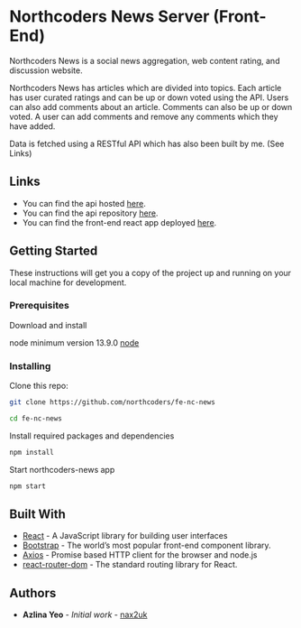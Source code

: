 # Northcoders News Server (Front-End)

Northcoders News is a social news aggregation, web content rating, and discussion website.

Northcoders News has articles which are divided into topics. 
Each article has user curated ratings and can be up or down voted using the API. 
Users can also add comments about an article. 
Comments can also be up or down voted. 
A user can add comments and remove any comments which they have added.

Data is fetched using a RESTful API which has also been built by me. (See Links)

## Links
* You can find the api hosted [here](https://nc--news-server.herokuapp.com/api).
* You can find the api repository [here](https://github.com/nax2uk/be-nc-news.git).
* You can find the front-end react app deployed [here](https://northcoders-news-website.netlify.app/).

## Getting Started

These instructions will get you a copy of the project up and running on your local machine for development.

### Prerequisites

Download and install 

 node minimum version 13.9.0 [node](https://nodejs.org/en/download/)


### Installing

Clone this repo:

```bash
git clone https://github.com/northcoders/fe-nc-news

cd fe-nc-news

```

Install required packages and dependencies
```bash
npm install
```

Start northcoders-news app
```bash
npm start
```

## Built With

* [React](https://reactjs.org/) - A JavaScript library for building user interfaces
* [Bootstrap](https://getbootstrap.com/) - The world’s most popular front-end component library.
* [Axios](https://www.npmjs.com/package/axios) - Promise based HTTP client for the browser and node.js
* [react-router-dom](https://www.npmjs.com/package/react-router-dom) - The standard routing library for React.


## Authors

* **Azlina Yeo** - *Initial work* - [nax2uk](https://github.com/nax2uk)

